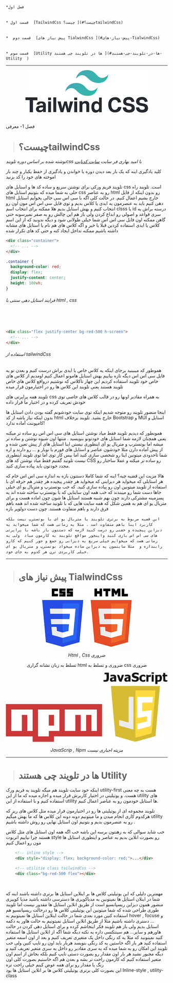     *فصل اول 
  

    * قسمت اول  [TailwindCss چیست؟ ](#چیست؟tailwindCss)
      
      
    *  قسمت دوم  [پیش نیاز های TialwindCss ](#پیش-نیاز-های-TialwindCss)
    
      
    * قسمت سوم  [Utility ها در تلویند چی هستند ](#ها-در-تلویند-چی-هستند-Utility  ) 
      


  


---

<div align="center">
  <img  src="./img/tailwindcsslogo.png">
</div>

<br/>

فصل 1- معرفی 


> # چیست؟tailwindCss


*نوشته شده بر اساس دوره تلویندcss با امید بهاری فر سایت [سایت کدنایت](https://codenight.ir/courses)*

کلید یادگیری اینه که یک بار بعد دیدن دوره یا خواندن و یادگیری از حفظ یکبار و چند بار اموخته های خود را کد بزنید

تلویند فریم ورکی برای نوشتن سریع و ساده کد ها و استایل های css است.
تلویند راه حلی به شما میده که بتونیم استایل های css رو به عناصر html رو بدون اینکه از فایل html خارج بشیم اعمال کنیم.
در حالت کلی اگه با سی اس سی خالی بخوایم استایل دهی کنیم باید به عنصرمون یه ایدی یا کلاس بدیم و توی فایل سی اس اس مون اون رو انتخاب کنیم و بهش استایل بدیم هلا ممکنه برای انتخاب اسم clsss یا id درسته براش یه سری قواعد و اصولی رو ابداع کردن ولی باز هم این چالش رو به صفر نمیرسونه حتی گاهن ممکنه اون فایل سی اس اس شما خیلی طولانی شود و دیگه ندونید که از این اسم کلاس یا ایدی استفاده کردین قبلا یا خیر و اگه کلاس های هم نام یا استایل های مشابه داشته باشیم ممکنه تداخل ایجاد کنه و حتی کد های تکرار شده

```html
<div class="container">
  <!-- ... -->
</div>
```

```css
.container {
  background-color: red;
  display: flex;
  justify-content: center;
  height: 100vh;
}
```

###### فرایند استایل دهی سنتی با html , css

<br/>
<br/>

```html
<div class="flex justify-center bg-red-500 h-screen">
  <!-- ... -->
</div>
```

###### استفاده از tailwindCss
هموطور که میبینید برجای اینکه یه کلاس خاص یا ایدی براش درست کنیم و بعدن تو یه فایل سی اس اس دیگه تازه بیاییم بهش استایل هامونو اعمال کنیم اومدیم از کلاس های خاص خود تلویند استفاده کردیم این چهار تاکلاس که نوشتیم درواقع کلاس های خاص تلویند هستند یعنی تلویند این کلاس ها رو در اختیارمون قرار میده 

تلویند همه پراپرتی های css  به همراه مقادیر اونها رو در قالب کلاس های خاصی توی خودش تعریف کرده و در اختیار ما قرار داده

اینجا منضور تلویند رو متوجه شدیم اینکه توی سایت خودشونم گفته بودن دادن استایل ها بدون اینکه نیاز باشه از کد  html  خارج بشید. 
تلویند برخلاف Bootstrap  و MUI استایل و کامپوننت آماده ندارد!



همونطور که دیدیم تلویند فقط میاد نوشتن استایل های سی اس اس رو ساده تر میکنه یعنی همچنان لازمه شما استایل های خودتونو بنویسید . منتها اون شیوه نوشتن و ساده تر میشه اما بوتسترپ و متریال یو آی اینطوری نیستن اینا استایل های از پیش تعین شده  و از پیش آماده دارن مثلا خودشون عناصر و استایل های فورم یا نوبار  و ... رو دارند و اره شما تاحدودی میتونین اینا رو شخصی سازی کنید اما بیس کار توی  اما توی تلویند اینطوری نیست تلونید گقتیم فقط میاد نوشتن کد های CSS  رو ساده تر میکنه و عملا ساختار رو مجدد خودتون باید پیاده سازی کنید. 

هالا مزیت این قضیه چیه؟
اینه که شما کاملا دستتون بازه به اندازه سی اس اس خام که هر استایلی که میخواید هر دیزاینی که میخواید هر چقدر پیچیده هر چقدر هم حرفه ای  با استفاده از تلویند میتونین اون رو پیاده سازی کنید. که خب بوتسترپ و متریال یو ای خیلی جاها دست شما رو میبندند  که خب همه اون سایتایی که با بوتسترپ ساخته شده اند یه پسزمینه مشترکی دارند  چون بهم شبیه هستند استایل ها شون چون اماده هست و برای متریال یو ای هم به همین شکل 
که همه سایت هایی که با تلونید ساخته شده اند همه باهم فرق دارند  و باهم متفاوت هستند. چون دست دولوپر بازه 

`این قضیه مربوط به برتری تلویند یا متریال یو ای یا بوتسترپ نیست بلکه کاربرد اینا باهم متفاوت است . مثلا یه زمانی هست که شما میخواید یه دیزاین پیچیده و خفنی رو درست کنید لازمه که دستتون باز باشه با پراپرتی های سی اس اس بازی کنید واینجور مواقع تلویند به کارمون میاد 
ولی یه زمانی هست که میخوایم خیلی سریع یه دیزانی رو جمع و جور کنیم که کارو رابندازه و  مثلا سایتمون یه دیزاین ساده میخواد بوتسترپ و متریال یو ای خیلی کاربردی ترن هر کدوم به جای خود.
`

---

> # پیش نیاز های TialwindCss

<div align="center">
  <img  src="./img/html css log.png">

_Html , Css ضروری_

 تسلط به زبان نشانه گزاری html  ضروری و تسلط به css  ضروری


</div>


<div align="center">
  <img  src="./img/npm-node-package-manager-logo-DE93649ED1-seeklogo.com.png">
  <img  src="./img/Javascript.png" width="200">

_JavaScrip , Npm مزیته اجباری نیست_

</div>

---

> # ها در تلویند چی هستند Utility  

اینکه خود سایت تلویند هم میگه تلویند یه فریم ورک  utility-first هست به چه معنی هست. و یوتیلیتی در اختیار کاربرش قرار میده و اجازه میده که ما از این utility  های استفاده کنیم و با استفاده از این utility  ها استایل خودمون رو به عناصر اعمال کنیم.

تلویند مجموعه ای از یوتیلیتی ها رو در اختیارمون قرار میده مثل کلاس های ریز که هرکدوم کاری انجام میدن و ما میتونیم دونه دونه این کلاس ها که ما بهش میگیم utility  رو به عنصرمون بدیم و  بتونیم اون استایل نهایی رو روش داشته باشیم .

خب شاید سوالی که به زهنتون برسه این باشه خب اگه همه اون استایل های مثل کلاس هستند چرا نیاییم اتربوت style  رو بصورت انلاین بدیم به عناصر و اینطوری استایل ها مون رو اعمال کنیم


```html
    <!-- inline style -->
    <div style="display: flex; background-color: red;">...</div>
```

```html
    <!-- utilitie class tailwindCss -->
    <div class="bg-red-500 flex"></div>
```
<br/>

مهمترین دلیلی که این یوتیلیتی کلاس ها بر اینلاین استایل ها برتری داشته باشند اینه که شما در اینلان استایل ها نمیتونین به مدیاکویری ها دسترسی داشته باشید مدیا کوییری منضور همون دیزاین ریسپانسیو است از طریق انلاین استایل ها مقدور نیست اما تلویند طوری طراحی شده که شما میتونین این یوتیلیتی کلاس ها رو درحالت ریسپانسیو  هم استفاده کنین
مورد بعدی شما در حالت اینلاین استایل ها نمیتونیم به hover , focuse و ... دستری داشته باشیم  مثلا از طریق انلاین استایل نمیتونیم به حالت هاور یه دکمه استایل بدیم  ولی باز هم تلویند فکر اینجاشم کرده و  برای استایل دهی کردن در حالت هاورهم  و سایر... هم سینتکسی داره 
یه نکته دیگه شما اگه از انلاین استایل ها استفاده کنید نمیتونید که مثلا یه کد رنگی داخل یک متغیری تعریف کنیم و بعد از اون اسمه متغیر استفاده کنید  هر بار اگه خاستین یه کد رنگی بنویسد هربار باید اون رو تایپ کنین	 ولی خب تلویند این امکان رو به شما میده که یه سری مقادیر رو داخل یه سری متغیر تعریف کنید و دیگه مجبور نشید هر بار  اون مقدار رو بصورت دستی تایپ کنیم بلکه بجاش از اسم اون متغیر استفاده کنیم که کارمون راحت تر بشه و بعدن هم اگه خاستیم بصورت کلی  اون رنگ یا مقدار رو برای همه عوض کینم خیلی راحت تره 	 
این بصورت کلی برتری یوتیلیتی کلاس ها بر انلاین استایل ها بود
Inline-style , utility-class
